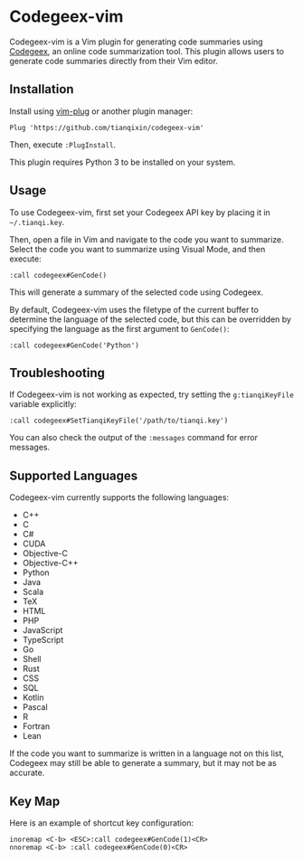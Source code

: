 
# Codegeex-vim

Codegeex-vim is a Vim plugin for generating code summaries using [Codegeex](https://www.codegeex.com/), an online code summarization tool. This plugin allows users to generate code summaries directly from their Vim editor.

## Installation

Install using [vim-plug](https://github.com/junegunn/vim-plug) or another plugin manager:

```
Plug 'https://github.com/tianqixin/codegeex-vim'
```

Then, execute `:PlugInstall`.

This plugin requires Python 3 to be installed on your system.

## Usage

To use Codegeex-vim, first set your Codegeex API key by placing it in `~/.tianqi.key`.

Then, open a file in Vim and navigate to the code you want to summarize. Select the code you want to summarize using Visual Mode, and then execute:

```
:call codegeex#GenCode()
```

This will generate a summary of the selected code using Codegeex.

By default, Codegeex-vim uses the filetype of the current buffer to determine the language of the selected code, but this can be overridden by specifying the language as the first argument to `GenCode()`:

```
:call codegeex#GenCode('Python')
```

## Troubleshooting

If Codegeex-vim is not working as expected, try setting the `g:tianqiKeyFile` variable explicitly:

```
:call codegeex#SetTianqiKeyFile('/path/to/tianqi.key')
```

You can also check the output of the `:messages` command for error messages.

## Supported Languages

Codegeex-vim currently supports the following languages:

- C++
- C
- C#
- CUDA
- Objective-C
- Objective-C++
- Python
- Java
- Scala
- TeX
- HTML
- PHP
- JavaScript
- TypeScript
- Go
- Shell
- Rust
- CSS
- SQL
- Kotlin
- Pascal
- R
- Fortran
- Lean

If the code you want to summarize is written in a language not on this list, Codegeex may still be able to generate a summary, but it may not be as accurate.

## Key Map

Here is an example of shortcut key configuration:

```vim
inoremap <C-b> <ESC>:call codegeex#GenCode(1)<CR>
nnoremap <C-b> :call codegeex#GenCode(0)<CR>
```
